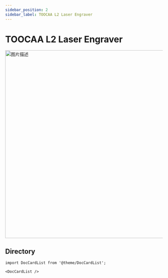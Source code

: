 ```yaml
---
sidebar_position: 2
sidebar_label: TOOCAA L2 Laser Engraver
---
```


# TOOCAA L2 Laser Engraver

<img src="http://wiki-toocaa.oss-cn-hongkong.aliyuncs.com/wiki/3.jpg" alt="图片描述" width="600" />

## Directory

```mdx-code-block
import DocCardList from '@theme/DocCardList';

<DocCardList />
```

